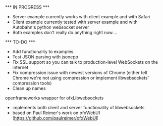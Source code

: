 *** IN PROGRESS ***
- Server example currently works with client example and with Safari
- Client example currently tested with server example and with Autobahn's python websocket server
- Both examples don't really do anything right now....

*** TO-DO ***
- Add functionality to examples
- Test JSON parsing with jsoncpp
- Fix SSL support so you can talk to production-level WebSockets on the internet
- Fix compression issue with newest versions of Chrome (either tell Chrome we're not using compression or implement libwebsockets' compression tools)
- Clean up names

openframeworks wrapper for ofxLibwebsockets
- implements both client and server functionality of libwebsockets
- based on Paul Reimer's work on ofxWebUI (https://github.com/paulreimer/ofxWebUI)